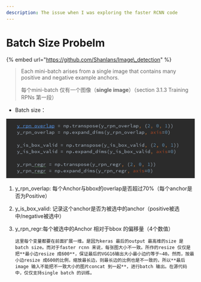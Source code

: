 ```yaml
---
description: The issue when I was exploring the faster RCNN code
---
```


# Batch Size Probelm

{% embed url="https://github.com/Shanlans/Image\_detection" %}

> Each mini-batch arises from a single image that contains many positive and negative example anchors.
>
> 每个mini-batch 仅有一个图像（**single image**）（section 3.1.3 Training RPNs 第一段）

* Batch size：

![&#x4E3A;&#x4EC0;&#x4E48;&#x8981;expan\_dims](../.gitbook/assets/wechat-image_20181129111312.png)

1. y\_rpn\_overlap: 每个Anchor与bbox的overlap是否超过70%（每个anchor是否为Positive）
2. y\_is\_box\_valid: 记录这个anchor是否为被选中的anchor（positive被选中/negative被选中）
3. y\_rpn\_regr:每个被选中的Anchor 相对于bbox 的偏移量（4个数值）

       这里每个变量都要在前面扩展一维。是因为keras 最后的output 最高维的size 是batch size。而对于faster rcnn 来说，每张图大小不一致。所作的resize 仅仅是把**最小边resize 成600**，保证最后的VGG16输出大小最小边约等于~40。然而，按最小边resize 成600的比例，缩放最长边，则最长边的比例也是不一致的，所以**最后image 输入不能把不一致大小的图片concat 到一起**，进行batch 输出。在源代码中，仅仅支持single batch 的训练。



